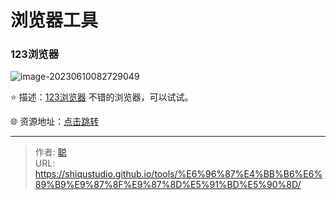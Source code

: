 # 浏览器工具


### 123浏览器 

![image-20230610082729049](https://bib0.com/xc/i/2023/06/10/image-20230610082729049.png)

⭐️  描述：[123浏览器](https://123llq.com/) 不错的浏览器，可以试试。

🌐 资源地址：[点击跳转](https://123llq.com/)


---

> 作者: [聪](https://shiqustudio.github.io/)  
> URL: https://shiqustudio.github.io/tools/%E6%96%87%E4%BB%B6%E6%89%B9%E9%87%8F%E9%87%8D%E5%91%BD%E5%90%8D/  

